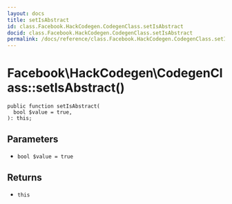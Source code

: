 ```yaml
---
layout: docs
title: setIsAbstract
id: class.Facebook.HackCodegen.CodegenClass.setIsAbstract
docid: class.Facebook.HackCodegen.CodegenClass.setIsAbstract
permalink: /docs/reference/class.Facebook.HackCodegen.CodegenClass.setIsAbstract/
---
```

# Facebook\\HackCodegen\\CodegenClass::setIsAbstract()




``` Hack
public function setIsAbstract(
  bool $value = true,
): this;
```




## Parameters




+ ` bool $value = true `




## Returns




* ` this `